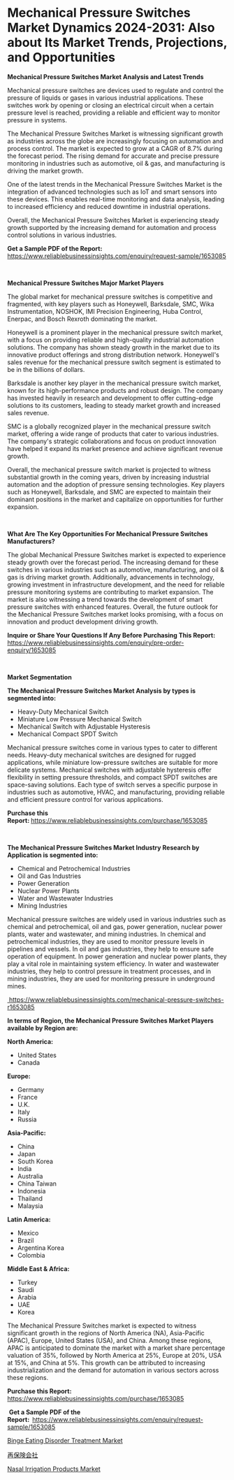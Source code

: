<p><h1>Mechanical Pressure Switches Market Dynamics 2024-2031: Also about Its Market Trends, Projections, and Opportunities</h1></p><p><strong>Mechanical Pressure Switches Market Analysis and Latest Trends</strong></p>
<p><p>Mechanical pressure switches are devices used to regulate and control the pressure of liquids or gases in various industrial applications. These switches work by opening or closing an electrical circuit when a certain pressure level is reached, providing a reliable and efficient way to monitor pressure in systems.</p><p>The Mechanical Pressure Switches Market is witnessing significant growth as industries across the globe are increasingly focusing on automation and process control. The market is expected to grow at a CAGR of 8.7% during the forecast period. The rising demand for accurate and precise pressure monitoring in industries such as automotive, oil & gas, and manufacturing is driving the market growth.</p><p>One of the latest trends in the Mechanical Pressure Switches Market is the integration of advanced technologies such as IoT and smart sensors into these devices. This enables real-time monitoring and data analysis, leading to increased efficiency and reduced downtime in industrial operations.</p><p>Overall, the Mechanical Pressure Switches Market is experiencing steady growth supported by the increasing demand for automation and process control solutions in various industries.</p></p>
<p><strong>Get a Sample PDF of the Report:&nbsp;</strong> <a href="https://www.reliablebusinessinsights.com/enquiry/request-sample/1653085">https://www.reliablebusinessinsights.com/enquiry/request-sample/1653085</a></p>
<p>&nbsp;</p>
<p><strong>Mechanical Pressure Switches Major Market Players</strong></p>
<p><p>The global market for mechanical pressure switches is competitive and fragmented, with key players such as Honeywell, Barksdale, SMC, Wika Instrumentation, NOSHOK, IMI Precision Engineering, Huba Control, Enerpac, and Bosch Rexroth dominating the market.</p><p>Honeywell is a prominent player in the mechanical pressure switch market, with a focus on providing reliable and high-quality industrial automation solutions. The company has shown steady growth in the market due to its innovative product offerings and strong distribution network. Honeywell's sales revenue for the mechanical pressure switch segment is estimated to be in the billions of dollars.</p><p>Barksdale is another key player in the mechanical pressure switch market, known for its high-performance products and robust design. The company has invested heavily in research and development to offer cutting-edge solutions to its customers, leading to steady market growth and increased sales revenue.</p><p>SMC is a globally recognized player in the mechanical pressure switch market, offering a wide range of products that cater to various industries. The company's strategic collaborations and focus on product innovation have helped it expand its market presence and achieve significant revenue growth.</p><p>Overall, the mechanical pressure switch market is projected to witness substantial growth in the coming years, driven by increasing industrial automation and the adoption of pressure sensing technologies. Key players such as Honeywell, Barksdale, and SMC are expected to maintain their dominant positions in the market and capitalize on opportunities for further expansion.</p></p>
<p>&nbsp;</p>
<p><strong>What Are The Key Opportunities For Mechanical Pressure Switches Manufacturers?</strong></p>
<p><p>The global Mechanical Pressure Switches market is expected to experience steady growth over the forecast period. The increasing demand for these switches in various industries such as automotive, manufacturing, and oil & gas is driving market growth. Additionally, advancements in technology, growing investment in infrastructure development, and the need for reliable pressure monitoring systems are contributing to market expansion. The market is also witnessing a trend towards the development of smart pressure switches with enhanced features. Overall, the future outlook for the Mechanical Pressure Switches market looks promising, with a focus on innovation and product development driving growth.</p></p>
<p><strong>Inquire or Share Your Questions If Any Before Purchasing This Report:</strong> <a href="https://www.reliablebusinessinsights.com/enquiry/pre-order-enquiry/1653085">https://www.reliablebusinessinsights.com/enquiry/pre-order-enquiry/1653085</a></p>
<p>&nbsp;</p>
<p><strong>Market Segmentation</strong></p>
<p><strong>The Mechanical Pressure Switches Market Analysis by types is segmented into:</strong></p>
<p><ul><li>Heavy-Duty Mechanical Switch</li><li>Miniature Low Pressure Mechanical Switch</li><li>Mechanical Switch with Adjustable Hysteresis</li><li>Mechanical Compact SPDT Switch</li></ul></p>
<p><p>Mechanical pressure switches come in various types to cater to different needs. Heavy-duty mechanical switches are designed for rugged applications, while miniature low-pressure switches are suitable for more delicate systems. Mechanical switches with adjustable hysteresis offer flexibility in setting pressure thresholds, and compact SPDT switches are space-saving solutions. Each type of switch serves a specific purpose in industries such as automotive, HVAC, and manufacturing, providing reliable and efficient pressure control for various applications.</p></p>
<p><strong>Purchase this Report:&nbsp;</strong><a href="https://www.reliablebusinessinsights.com/purchase/1653085">https://www.reliablebusinessinsights.com/purchase/1653085</a></p>
<p>&nbsp;</p>
<p><strong>The Mechanical Pressure Switches Market Industry Research by Application is segmented into:</strong></p>
<p><ul><li>Chemical and Petrochemical Industries</li><li>Oil and Gas Industries</li><li>Power Generation</li><li>Nuclear Power Plants</li><li>Water and Wastewater Industries</li><li>Mining Industries</li></ul></p>
<p><p>Mechanical pressure switches are widely used in various industries such as chemical and petrochemical, oil and gas, power generation, nuclear power plants, water and wastewater, and mining industries. In chemical and petrochemical industries, they are used to monitor pressure levels in pipelines and vessels. In oil and gas industries, they help to ensure safe operation of equipment. In power generation and nuclear power plants, they play a vital role in maintaining system efficiency. In water and wastewater industries, they help to control pressure in treatment processes, and in mining industries, they are used for monitoring pressure in underground mines.</p></p>
<p><a href="https://www.reliablebusinessinsights.com/mechanical-pressure-switches-r1653085">&nbsp;https://www.reliablebusinessinsights.com/mechanical-pressure-switches-r1653085</a></p>
<p><strong>In terms of Region, the Mechanical Pressure Switches Market Players available by Region are:</strong></p>
<p>
    <p> <strong> North America: </strong>
        <ul>
            <li>United States</li>
            <li>Canada</li>
        </ul>
        </p> 
    <p> <strong> Europe: </strong>
        <ul>
            <li>Germany</li>
            <li>France</li>
            <li>U.K.</li>
            <li>Italy</li>
            <li>Russia</li>
        </ul>
        </p> 
    <p> <strong> Asia-Pacific: </strong>
        <ul>
            <li>China</li>
            <li>Japan</li>
            <li>South Korea</li>
            <li>India</li>
            <li>Australia</li>
            <li>China Taiwan</li>
            <li>Indonesia</li>
            <li>Thailand</li>
            <li>Malaysia</li>
        </ul>
        </p> 
    <p> <strong> Latin America: </strong>
        <ul>
            <li>Mexico</li>
            <li>Brazil</li>
            <li>Argentina Korea</li>
            <li>Colombia</li>
        </ul>
        </p> 
    <p> <strong> Middle East & Africa: </strong>
        <ul>
            <li>Turkey</li>
            <li>Saudi</li>
            <li>Arabia</li>
            <li>UAE</li>
            <li>Korea</li>
        </ul>
    </p>
    </p>
<p><p>The Mechanical Pressure Switches market is expected to witness significant growth in the regions of North America (NA), Asia-Pacific (APAC), Europe, United States (USA), and China. Among these regions, APAC is anticipated to dominate the market with a market share percentage valuation of 35%, followed by North America at 25%, Europe at 20%, USA at 15%, and China at 5%. This growth can be attributed to increasing industrialization and the demand for automation in various sectors across these regions.</p></p>
<p><strong>Purchase this Report: </strong><a href="https://www.reliablebusinessinsights.com/purchase/1653085">https://www.reliablebusinessinsights.com/purchase/1653085</a></p>
<p>&nbsp;<strong>Get a Sample PDF of the Report:&nbsp;&nbsp;</strong><a href="https://www.reliablebusinessinsights.com/enquiry/request-sample/1653085">https://www.reliablebusinessinsights.com/enquiry/request-sample/1653085</a></p>
<p><strong></strong></p>
<p><p><a href="https://github.com/Glendatilghmankmgz0rbhwpy/Market-Research-Report-List-3/blob/main/binge-eating-disorder-treatment-market.md">Binge Eating Disorder Treatment Market</a></p><p><a href="https://github.com/CarlieShields/Market-Research-Report-List-1/blob/main/3208018171409.md">再保険会社</a></p><p><a href="https://github.com/dx0328/Market-Research-Report-List-3/blob/main/nasal-irrigation-products-market.md">Nasal Irrigation Products Market</a></p></p>